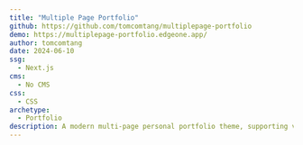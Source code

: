 ```yaml
---
title: "Multiple Page Portfolio"
github: https://github.com/tomcomtang/multiplepage-portfolio
demo: https://multiplepage-portfolio.edgeone.app/
author: tomcomtang
date: 2024-06-10
ssg:
  - Next.js
cms:
  - No CMS
css:
  - CSS
archetype:
  - Portfolio
description: A modern multi-page personal portfolio theme, supporting various content displays, perfect for developers and designers.
---
```

